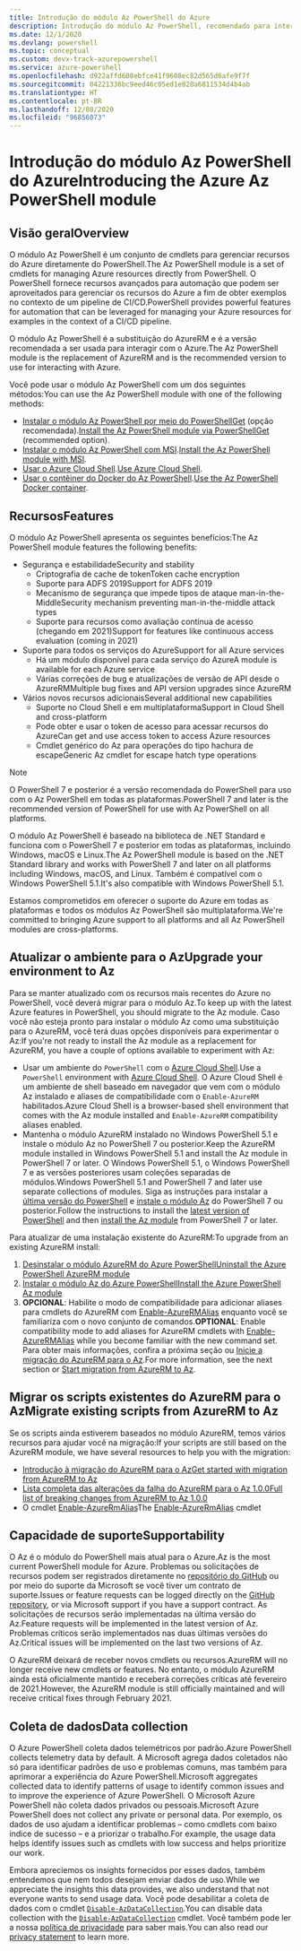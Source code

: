 ```yaml
---
title: Introdução do módulo Az PowerShell do Azure
description: Introdução do módulo Az PowerShell, recomendado para interagir com o Azure e como substituição para o módulo AzureRM PowerShell.
ms.date: 12/1/2020
ms.devlang: powershell
ms.topic: conceptual
ms.custom: devx-track-azurepowershell
ms.service: azure-powershell
ms.openlocfilehash: d922affd608ebfce41f9608ec82d565d6afe9f7f
ms.sourcegitcommit: 04221336bc9eed46c05ed1e828a6811534d4b4ab
ms.translationtype: HT
ms.contentlocale: pt-BR
ms.lasthandoff: 12/08/2020
ms.locfileid: "96856073"
---
```

# <a name="introducing-the-azure-az-powershell-module"></a><span data-ttu-id="a92f7-103">Introdução do módulo Az PowerShell do Azure</span><span class="sxs-lookup"><span data-stu-id="a92f7-103">Introducing the Azure Az PowerShell module</span></span>

## <a name="overview"></a><span data-ttu-id="a92f7-104">Visão geral</span><span class="sxs-lookup"><span data-stu-id="a92f7-104">Overview</span></span>

<span data-ttu-id="a92f7-105">O módulo Az PowerShell é um conjunto de cmdlets para gerenciar recursos do Azure diretamente do PowerShell.</span><span class="sxs-lookup"><span data-stu-id="a92f7-105">The Az PowerShell module is a set of cmdlets for managing Azure resources directly from PowerShell.</span></span> <span data-ttu-id="a92f7-106">O PowerShell fornece recursos avançados para automação que podem ser aproveitados para gerenciar os recursos do Azure a fim de obter exemplos no contexto de um pipeline de CI/CD.</span><span class="sxs-lookup"><span data-stu-id="a92f7-106">PowerShell provides powerful features for automation that can be leveraged for managing your Azure resources for examples in the context of a CI/CD pipeline.</span></span>

<span data-ttu-id="a92f7-107">O módulo Az PowerShell é a substituição do AzureRM e é a versão recomendada a ser usada para interagir com o Azure.</span><span class="sxs-lookup"><span data-stu-id="a92f7-107">The Az PowerShell module is the replacement of AzureRM and is the recommended version to use for interacting with Azure.</span></span>

<span data-ttu-id="a92f7-108">Você pode usar o módulo Az PowerShell com um dos seguintes métodos:</span><span class="sxs-lookup"><span data-stu-id="a92f7-108">You can use the Az PowerShell module with one of the following methods:</span></span>

* <span data-ttu-id="a92f7-109">[Instalar o módulo Az PowerShell por meio do PowerShellGet](install-az-ps.md) (opção recomendada).</span><span class="sxs-lookup"><span data-stu-id="a92f7-109">[Install the Az PowerShell module via PowerShellGet](install-az-ps.md) (recommended option).</span></span>
* <span data-ttu-id="a92f7-110">[Instalar o módulo Az PowerShell com MSI](install-az-ps-msi.md).</span><span class="sxs-lookup"><span data-stu-id="a92f7-110">[Install the Az PowerShell module with MSI](install-az-ps-msi.md).</span></span>
* <span data-ttu-id="a92f7-111">[Usar o Azure Cloud Shell](/azure/cloud-shell/overview).</span><span class="sxs-lookup"><span data-stu-id="a92f7-111">[Use Azure Cloud Shell](/azure/cloud-shell/overview).</span></span>
* <span data-ttu-id="a92f7-112">[Usar o contêiner do Docker do Az PowerShell](azureps-in-docker.md).</span><span class="sxs-lookup"><span data-stu-id="a92f7-112">[Use the Az PowerShell Docker container](azureps-in-docker.md).</span></span>

## <a name="features"></a><span data-ttu-id="a92f7-113">Recursos</span><span class="sxs-lookup"><span data-stu-id="a92f7-113">Features</span></span>

<span data-ttu-id="a92f7-114">O módulo Az PowerShell apresenta os seguintes benefícios:</span><span class="sxs-lookup"><span data-stu-id="a92f7-114">The Az PowerShell module features the following benefits:</span></span>

* <span data-ttu-id="a92f7-115">Segurança e estabilidade</span><span class="sxs-lookup"><span data-stu-id="a92f7-115">Security and stability</span></span>
  * <span data-ttu-id="a92f7-116">Criptografia de cache de token</span><span class="sxs-lookup"><span data-stu-id="a92f7-116">Token cache encryption</span></span>
  * <span data-ttu-id="a92f7-117">Suporte para ADFS 2019</span><span class="sxs-lookup"><span data-stu-id="a92f7-117">Support for ADFS 2019</span></span>
  * <span data-ttu-id="a92f7-118">Mecanismo de segurança que impede tipos de ataque man-in-the-Middle</span><span class="sxs-lookup"><span data-stu-id="a92f7-118">Security mechanism preventing man-in-the-middle attack types</span></span>
  * <span data-ttu-id="a92f7-119">Suporte para recursos como avaliação contínua de acesso (chegando em 2021)</span><span class="sxs-lookup"><span data-stu-id="a92f7-119">Support for features like continuous access evaluation (coming in 2021)</span></span>
* <span data-ttu-id="a92f7-120">Suporte para todos os serviços do Azure</span><span class="sxs-lookup"><span data-stu-id="a92f7-120">Support for all Azure services</span></span>
  * <span data-ttu-id="a92f7-121">Há um módulo disponível para cada serviço do Azure</span><span class="sxs-lookup"><span data-stu-id="a92f7-121">A module is available for each Azure service</span></span>
  * <span data-ttu-id="a92f7-122">Várias correções de bug e atualizações de versão de API desde o AzureRM</span><span class="sxs-lookup"><span data-stu-id="a92f7-122">Multiple bug fixes and API version upgrades since AzureRM</span></span>
* <span data-ttu-id="a92f7-123">Vários novos recursos adicionais</span><span class="sxs-lookup"><span data-stu-id="a92f7-123">Several additional new capabilities</span></span>
  * <span data-ttu-id="a92f7-124">Suporte no Cloud Shell e em multiplataforma</span><span class="sxs-lookup"><span data-stu-id="a92f7-124">Support in Cloud Shell and cross-platform</span></span>
  * <span data-ttu-id="a92f7-125">Pode obter e usar o token de acesso para acessar recursos do Azure</span><span class="sxs-lookup"><span data-stu-id="a92f7-125">Can get and use access token to access Azure resources</span></span>
  * <span data-ttu-id="a92f7-126">Cmdlet genérico do Az para operações do tipo hachura de escape</span><span class="sxs-lookup"><span data-stu-id="a92f7-126">Generic Az cmdlet for escape hatch type operations</span></span>

> [!NOTE]
> <span data-ttu-id="a92f7-127">O PowerShell 7 e posterior é a versão recomendada do PowerShell para uso com o Az PowerShell em todas as plataformas.</span><span class="sxs-lookup"><span data-stu-id="a92f7-127">PowerShell 7 and later is the recommended version of PowerShell for use with Az PowerShell on all platforms.</span></span>

<span data-ttu-id="a92f7-128">O módulo Az PowerShell é baseado na biblioteca de .NET Standard e funciona com o PowerShell 7 e posterior em todas as plataformas, incluindo Windows, macOS e Linux.</span><span class="sxs-lookup"><span data-stu-id="a92f7-128">The Az PowerShell module is based on the .NET Standard library and works with PowerShell 7 and later on all platforms including Windows, macOS, and Linux.</span></span> <span data-ttu-id="a92f7-129">Também é compatível com o Windows PowerShell 5.1.</span><span class="sxs-lookup"><span data-stu-id="a92f7-129">It's also compatible with Windows PowerShell 5.1.</span></span>

<span data-ttu-id="a92f7-130">Estamos comprometidos em oferecer o suporte do Azure em todas as plataformas e todos os módulos Az PowerShell são multiplataforma.</span><span class="sxs-lookup"><span data-stu-id="a92f7-130">We're committed to bringing Azure support to all platforms and all Az PowerShell modules are cross-platforms.</span></span>

## <a name="upgrade-your-environment-to-az"></a><span data-ttu-id="a92f7-131">Atualizar o ambiente para o Az</span><span class="sxs-lookup"><span data-stu-id="a92f7-131">Upgrade your environment to Az</span></span>

<span data-ttu-id="a92f7-132">Para se manter atualizado com os recursos mais recentes do Azure no PowerShell, você deverá migrar para o módulo Az.</span><span class="sxs-lookup"><span data-stu-id="a92f7-132">To keep up with the latest Azure features in PowerShell, you should migrate to the Az module.</span></span> <span data-ttu-id="a92f7-133">Caso você não esteja pronto para instalar o módulo Az como uma substituição para o AzureRM, você terá duas opções disponíveis para experimentar o Az:</span><span class="sxs-lookup"><span data-stu-id="a92f7-133">If you're not ready to install the Az module as a replacement for AzureRM, you have a couple of options available to experiment with Az:</span></span>

* <span data-ttu-id="a92f7-134">Usar um ambiente do `PowerShell` com o [Azure Cloud Shell](/azure/cloud-shell/overview).</span><span class="sxs-lookup"><span data-stu-id="a92f7-134">Use a `PowerShell` environment with [Azure Cloud Shell](/azure/cloud-shell/overview).</span></span> <span data-ttu-id="a92f7-135">O Azure Cloud Shell é um ambiente de shell baseado em navegador que vem com o módulo Az instalado e aliases de compatibilidade com o `Enable-AzureRM` habilitados.</span><span class="sxs-lookup"><span data-stu-id="a92f7-135">Azure Cloud Shell is a browser-based shell environment that comes with the Az module installed and `Enable-AzureRM` compatibility aliases enabled.</span></span>
* <span data-ttu-id="a92f7-136">Mantenha o módulo AzureRM instalado no Windows PowerShell 5.1 e instale o módulo Az no PowerShell 7 ou posterior.</span><span class="sxs-lookup"><span data-stu-id="a92f7-136">Keep the AzureRM module installed in Windows PowerShell 5.1 and install the Az module in PowerShell 7 or later.</span></span> <span data-ttu-id="a92f7-137">O Windows PowerShell 5.1, o Windows PowerShell 7 e as versões posteriores usam coleções separadas de módulos.</span><span class="sxs-lookup"><span data-stu-id="a92f7-137">Windows PowerShell 5.1 and PowerShell 7 and later use separate collections of modules.</span></span> <span data-ttu-id="a92f7-138">Siga as instruções para instalar a [última versão do PowerShell](/powershell/scripting/install/installing-powershell) e [instale o módulo Az](install-az-ps.md) do PowerShell 7 ou posterior.</span><span class="sxs-lookup"><span data-stu-id="a92f7-138">Follow the instructions to install the [latest version of PowerShell](/powershell/scripting/install/installing-powershell) and then [install the Az module](install-az-ps.md) from PowerShell 7 or later.</span></span>

<span data-ttu-id="a92f7-139">Para atualizar de uma instalação existente do AzureRM:</span><span class="sxs-lookup"><span data-stu-id="a92f7-139">To upgrade from an existing AzureRM install:</span></span>

1. [<span data-ttu-id="a92f7-140">Desinstalar o módulo AzureRM do Azure PowerShell</span><span class="sxs-lookup"><span data-stu-id="a92f7-140">Uninstall the Azure PowerShell AzureRM module</span></span>](/powershell/azure/uninstall-az-ps#uninstall-the-azurerm-module)
1. [<span data-ttu-id="a92f7-141">Instalar o módulo Az do Azure PowerShell</span><span class="sxs-lookup"><span data-stu-id="a92f7-141">Install the Azure PowerShell Az module</span></span>](install-az-ps.md)
1. <span data-ttu-id="a92f7-142">**OPCIONAL**: Habilite o modo de compatibilidade para adicionar aliases para cmdlets do AzureRM com [Enable-AzureRMAlias](/powershell/module/az.accounts/enable-azurermalias) enquanto você se familiariza com o novo conjunto de comandos.</span><span class="sxs-lookup"><span data-stu-id="a92f7-142">**OPTIONAL**: Enable compatibility mode to add aliases for AzureRM cmdlets with [Enable-AzureRMAlias](/powershell/module/az.accounts/enable-azurermalias) while you become familiar with the new command set.</span></span> <span data-ttu-id="a92f7-143">Para obter mais informações, confira a próxima seção ou [Inicie a migração do AzureRM para o Az](migrate-from-azurerm-to-az.md).</span><span class="sxs-lookup"><span data-stu-id="a92f7-143">For more information, see the next section or [Start migration from AzureRM to Az](migrate-from-azurerm-to-az.md).</span></span>

## <a name="migrate-existing-scripts-from-azurerm-to-az"></a><span data-ttu-id="a92f7-144">Migrar os scripts existentes do AzureRM para o Az</span><span class="sxs-lookup"><span data-stu-id="a92f7-144">Migrate existing scripts from AzureRM to Az</span></span>

<span data-ttu-id="a92f7-145">Se os scripts ainda estiverem baseados no módulo AzureRM, temos vários recursos para ajudar você na migração:</span><span class="sxs-lookup"><span data-stu-id="a92f7-145">If your scripts are still based on the AzureRM module, we have several resources to help you with the migration:</span></span>

* [<span data-ttu-id="a92f7-146">Introdução à migração do AzureRM para o Az</span><span class="sxs-lookup"><span data-stu-id="a92f7-146">Get started with migration from AzureRM to Az</span></span>](migrate-from-azurerm-to-az.md)
* [<span data-ttu-id="a92f7-147">Lista completa das alterações da falha do AzureRM para o Az 1.0.0</span><span class="sxs-lookup"><span data-stu-id="a92f7-147">Full list of breaking changes from AzureRM to Az 1.0.0</span></span>](migrate-az-1.0.0.md)
* <span data-ttu-id="a92f7-148">O cmdlet [Enable-AzureRmAlias](/powershell/module/az.accounts/enable-azurermalias)</span><span class="sxs-lookup"><span data-stu-id="a92f7-148">The [Enable-AzureRmAlias](/powershell/module/az.accounts/enable-azurermalias) cmdlet</span></span>

## <a name="supportability"></a><span data-ttu-id="a92f7-149">Capacidade de suporte</span><span class="sxs-lookup"><span data-stu-id="a92f7-149">Supportability</span></span>

<span data-ttu-id="a92f7-150">O Az é o módulo do PowerShell mais atual para o Azure.</span><span class="sxs-lookup"><span data-stu-id="a92f7-150">Az is the most current PowerShell module for Azure.</span></span> <span data-ttu-id="a92f7-151">Problemas ou solicitações de recursos podem ser registrados diretamente no [repositório do GitHub](https://github.com/Azure/azure-powershell) ou por meio do suporte da Microsoft se você tiver um contrato de suporte.</span><span class="sxs-lookup"><span data-stu-id="a92f7-151">Issues or feature requests can be logged directly on the [GitHub repository](https://github.com/Azure/azure-powershell), or via Microsoft support if you have a support contract.</span></span> <span data-ttu-id="a92f7-152">As solicitações de recursos serão implementadas na última versão do Az.</span><span class="sxs-lookup"><span data-stu-id="a92f7-152">Feature requests will be implemented in the latest version of Az.</span></span> <span data-ttu-id="a92f7-153">Problemas críticos serão implementados nas duas últimas versões do Az.</span><span class="sxs-lookup"><span data-stu-id="a92f7-153">Critical issues will be implemented on the last two versions of Az.</span></span>

<span data-ttu-id="a92f7-154">O AzureRM deixará de receber novos cmdlets ou recursos.</span><span class="sxs-lookup"><span data-stu-id="a92f7-154">AzureRM will no longer receive new cmdlets or features.</span></span> <span data-ttu-id="a92f7-155">No entanto, o módulo AzureRM ainda está oficialmente mantido e receberá correções críticas até fevereiro de 2021.</span><span class="sxs-lookup"><span data-stu-id="a92f7-155">However, the AzureRM module is still officially maintained and will receive critical fixes through February 2021.</span></span>

## <a name="data-collection"></a><span data-ttu-id="a92f7-156">Coleta de dados</span><span class="sxs-lookup"><span data-stu-id="a92f7-156">Data collection</span></span>

<span data-ttu-id="a92f7-157">O Azure PowerShell coleta dados telemétricos por padrão.</span><span class="sxs-lookup"><span data-stu-id="a92f7-157">Azure PowerShell collects telemetry data by default.</span></span> <span data-ttu-id="a92f7-158">A Microsoft agrega dados coletados não só para identificar padrões de uso e problemas comuns, mas também para aprimorar a experiência do Azure PowerShell.</span><span class="sxs-lookup"><span data-stu-id="a92f7-158">Microsoft aggregates collected data to identify patterns of usage to identify common issues and to improve the experience of Azure PowerShell.</span></span>
<span data-ttu-id="a92f7-159">O Microsoft Azure PowerShell não coleta dados privados ou pessoais.</span><span class="sxs-lookup"><span data-stu-id="a92f7-159">Microsoft Azure PowerShell does not collect any private or personal data.</span></span> <span data-ttu-id="a92f7-160">Por exemplo, os dados de uso ajudam a identificar problemas – como cmdlets com baixo índice de sucesso – e a priorizar o trabalho.</span><span class="sxs-lookup"><span data-stu-id="a92f7-160">For example, the usage data helps identify issues such as cmdlets with low success and helps prioritize our work.</span></span>

<span data-ttu-id="a92f7-161">Embora apreciemos os insights fornecidos por esses dados, também entendemos que nem todos desejam enviar dados de uso.</span><span class="sxs-lookup"><span data-stu-id="a92f7-161">While we appreciate the insights this data provides, we also understand that not everyone wants to send usage data.</span></span> <span data-ttu-id="a92f7-162">Você pode desabilitar a coleta de dados com o cmdlet [`Disable-AzDataCollection`](/powershell/module/az.accounts/disable-azdatacollection).</span><span class="sxs-lookup"><span data-stu-id="a92f7-162">You can disable data collection with the [`Disable-AzDataCollection`](/powershell/module/az.accounts/disable-azdatacollection) cmdlet.</span></span> <span data-ttu-id="a92f7-163">Você também pode ler a nossa [política de privacidade](https://privacy.microsoft.com/privacystatement) para saber mais.</span><span class="sxs-lookup"><span data-stu-id="a92f7-163">You can also read our [privacy statement](https://privacy.microsoft.com/privacystatement) to learn more.</span></span>
